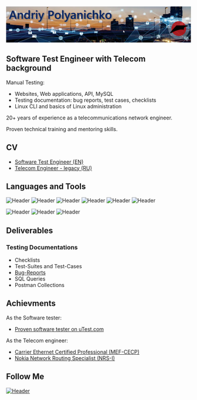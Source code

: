 ![Header](https://github.com/Rasshua/Rasshua/blob/main/assets/GitHub_Logo_3.png)
## Software Test Engineer with Telecom background
Manual Testing:
- Websites, Web applications, API, MySQL
- Testing documentation: bug reports, test cases, checklists
- Linux CLI and basics of Linux administration

20+ years of experience as a telecommunications network engineer.

Proven technical training and mentoring skills.

## CV
- [Software Test Engineer (EN)](https://drive.google.com/file/d/1vsXONS1yR6B9koRHFoZpSgpA4NonI8WP/view?usp=sharing/)
- [Telecom Engineer - legacy (RU)](https://drive.google.com/file/d/1a7WdCtnjboCTyN2qirbzu3xn-5YAvffY/view?usp=sharing/)

## Languages and Tools
![Header](https://img.shields.io/badge/DevTools-101010?style=for-the-badge&logo=googlechrome&logoColor=2674f2)
![Header](https://img.shields.io/badge/CharlesProxy-090909?style=for-the-badge&logo=charlesproxy&logoColor=8cc4d7)
![Header](https://img.shields.io/badge/Postman-101010?style=for-the-badge&logo=Postman&logoColor=f76935)
![Header](https://img.shields.io/badge/SoapUI-101010?style=for-the-badge&logo=SoapUI&logoColor=2674f2)
![Header](https://img.shields.io/badge/Jira-090909?style=for-the-badge&logo=jira&logoColor=136be1)
![Header](https://img.shields.io/badge/MySQL-090909?style=for-the-badge&logo=mysql&logoColor=00618a)

![Header](https://img.shields.io/badge/GitHub-101010?style=for-the-badge&logo=GitHub&logoColor=8cc4d7)
![Header](https://img.shields.io/badge/VSCode-101010?style=for-the-badge&logo=visualstudio&logoColor=39a7f2)
![Header](https://img.shields.io/badge/Ubuntu-101010?style=for-the-badge&logo=ubuntu&logoColor=d64613)
## Deliverables
### Testing Documentations

- Checklists
- Test-Suites and Test-Cases
- [Bug-Reports](https://github.com/Rasshua/bug-reports)
- SQL Queries
- Postman Collections
<!-- - [Checklists](https://github.com/Rasshua/checklists)
- [Test-Suites and Test-Cases](https://github.com/Rasshua/test-cases)
- [Bug-Reports](https://github.com/Rasshua/bug-reports)
- [SQL Queries](https://github.com/Rasshua/SQL)
- [Postman Collections](https://github.com/Rasshua/postman)
-->

## Achievments
As the Software tester:
- [Proven software tester on uTest.com](https://github.com/Rasshua/Rasshua/blob/main/assets/utest_rating.png)

As the Telecom engineer:
- [Carrier Ethernet Certified Professional (MEF-CECP)](https://drive.google.com/file/d/17zJxfSNSyGUifiip3D0tPxULdP_WCkXL/view?usp=sharing/)
- [Nokia Network Routing Specialist (NRS-I)](https://drive.google.com/file/d/1G1G-efrz_6K171duKWESWU9N5C0Ugz8z/view?usp=sharing/)
## Follow Me

[![Header](https://img.shields.io/badge/Linkedin-494949?style=for-the-badge&logo=linkedin&logoColor=0073b1)](https://www.linkedin.com/in/polandre/)
